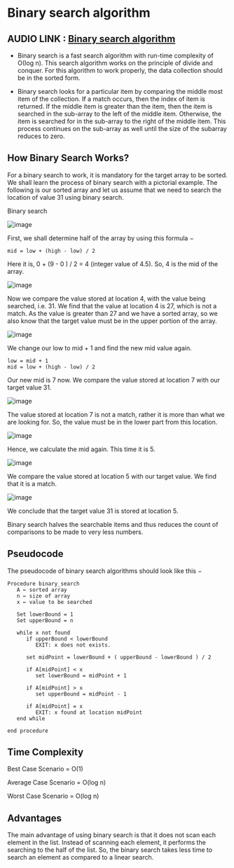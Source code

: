 # Binary search algorithm

## AUDIO LINK : [Binary search algorithm](https://drive.google.com/file/d/1biwL6lgEurnThyC-cq_0swQ1xTboQCYC/view?usp=sharing)

- Binary search is a fast search algorithm with run-time complexity of Ο(log n). This search algorithm works on the principle of divide and conquer. For this algorithm to work properly, the data collection should be in the sorted form.

- Binary search looks for a particular item by comparing the middle most item of the collection. If a match occurs, then the index of item is returned. If the middle item is greater than the item, then the item is searched in the sub-array to the left of the middle item. Otherwise, the item is searched for in the sub-array to the right of the middle item. This process continues on the sub-array as well until the size of the subarray reduces to zero.

## How Binary Search Works?
For a binary search to work, it is mandatory for the target array to be sorted. We shall learn the process of binary search with a pictorial example. The following is our sorted array and let us assume that we need to search the location of value 31 using binary search.

Binary search

![image](https://user-images.githubusercontent.com/63282184/142801935-a05452b4-8917-4885-968f-e06bf52c28f5.png)

First, we shall determine half of the array by using this formula −

```
mid = low + (high - low) / 2
```
Here it is, 0 + (9 - 0 ) / 2 = 4 (integer value of 4.5). So, 4 is the mid of the array.

![image](https://user-images.githubusercontent.com/63282184/142801990-194784c9-185c-44ce-be19-af57e58ca18b.png)



Now we compare the value stored at location 4, with the value being searched, i.e. 31. We find that the value at location 4 is 27, which is not a match. As the value is greater than 27 and we have a sorted array, so we also know that the target value must be in the upper portion of the array.

![image](https://user-images.githubusercontent.com/63282184/142802009-982e1668-5a24-429c-9a51-9c6de7bf4401.png)



We change our low to mid + 1 and find the new mid value again.
```
low = mid + 1
mid = low + (high - low) / 2
```

Our new mid is 7 now. We compare the value stored at location 7 with our target value 31.

![image](https://user-images.githubusercontent.com/63282184/142802101-cea070dc-4f42-4b12-998a-042c6e2a7af5.png)

The value stored at location 7 is not a match, rather it is more than what we are looking for. So, the value must be in the lower part from this location.

![image](https://user-images.githubusercontent.com/63282184/142802122-69c696af-f37d-4e73-ba8c-6c92802a3124.png)

Hence, we calculate the mid again. This time it is 5.

![image](https://user-images.githubusercontent.com/63282184/142802146-a7005d00-2dd4-471d-a5f8-da136efc1fec.png)

We compare the value stored at location 5 with our target value. We find that it is a match.

![image](https://user-images.githubusercontent.com/63282184/142802194-78e5b901-e981-4929-b22b-8da305a5ef52.png)


We conclude that the target value 31 is stored at location 5.

Binary search halves the searchable items and thus reduces the count of comparisons to be made to very less numbers.

## Pseudocode

The pseudocode of binary search algorithms should look like this −
```
Procedure binary_search
   A ← sorted array
   n ← size of array
   x ← value to be searched

   Set lowerBound = 1
   Set upperBound = n 

   while x not found
      if upperBound < lowerBound 
         EXIT: x does not exists.
   
      set midPoint = lowerBound + ( upperBound - lowerBound ) / 2
      
      if A[midPoint] < x
         set lowerBound = midPoint + 1
         
      if A[midPoint] > x
         set upperBound = midPoint - 1 

      if A[midPoint] = x 
         EXIT: x found at location midPoint
   end while
   
end procedure

```

## Time Complexity

Best Case Scenario = O(1)

Average Case Scenario = O(log n)

Worst Case Scenario = O(log n)


## Advantages

The main advantage of using binary search is that it does not scan each element in the list. Instead of scanning each element, it performs the searching to the half of the list. So, the binary search takes less time to search an element as compared to a linear search.
